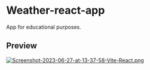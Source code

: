 # Weather-react-app
App for educational purposes.

## Preview
[![Screenshot-2023-06-27-at-13-37-58-Vite-React.png](https://i.postimg.cc/pL3JvYzg/Screenshot-2023-06-27-at-13-37-58-Vite-React.png)](https://postimg.cc/pmYFYj0Z)
